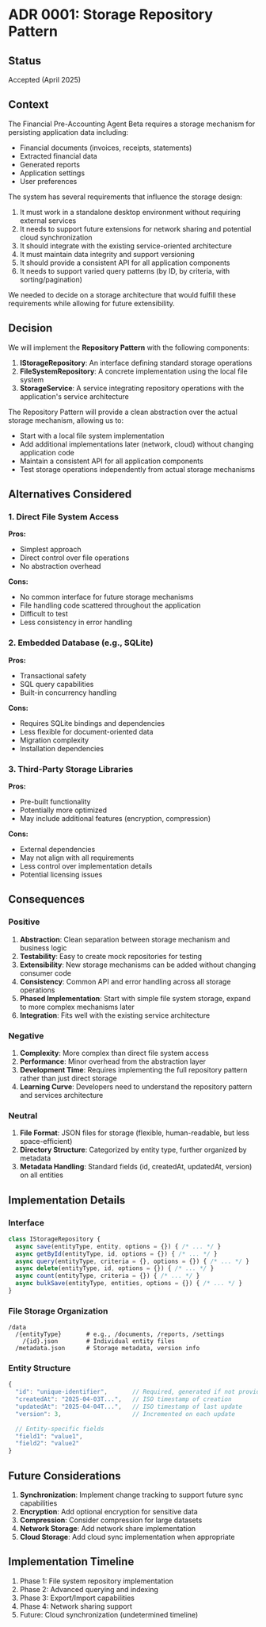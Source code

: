 # ADR 0001: Storage Repository Pattern

## Status

Accepted (April 2025)

## Context

The Financial Pre-Accounting Agent Beta requires a storage mechanism for persisting application data including:
- Financial documents (invoices, receipts, statements)
- Extracted financial data
- Generated reports
- Application settings
- User preferences

The system has several requirements that influence the storage design:
1. It must work in a standalone desktop environment without requiring external services
2. It needs to support future extensions for network sharing and potential cloud synchronization
3. It should integrate with the existing service-oriented architecture
4. It must maintain data integrity and support versioning
5. It should provide a consistent API for all application components
6. It needs to support varied query patterns (by ID, by criteria, with sorting/pagination)

We needed to decide on a storage architecture that would fulfill these requirements while allowing for future extensibility.

## Decision

We will implement the **Repository Pattern** with the following components:

1. **IStorageRepository**: An interface defining standard storage operations
2. **FileSystemRepository**: A concrete implementation using the local file system
3. **StorageService**: A service integrating repository operations with the application's service architecture

The Repository Pattern will provide a clean abstraction over the actual storage mechanism, allowing us to:
- Start with a local file system implementation
- Add additional implementations later (network, cloud) without changing application code
- Maintain a consistent API for all application components
- Test storage operations independently from actual storage mechanisms

## Alternatives Considered

### 1. Direct File System Access

**Pros:**
- Simplest approach
- Direct control over file operations
- No abstraction overhead

**Cons:**
- No common interface for future storage mechanisms
- File handling code scattered throughout the application
- Difficult to test
- Less consistency in error handling

### 2. Embedded Database (e.g., SQLite)

**Pros:**
- Transactional safety
- SQL query capabilities
- Built-in concurrency handling

**Cons:**
- Requires SQLite bindings and dependencies
- Less flexible for document-oriented data
- Migration complexity
- Installation dependencies

### 3. Third-Party Storage Libraries

**Pros:**
- Pre-built functionality
- Potentially more optimized
- May include additional features (encryption, compression)

**Cons:**
- External dependencies
- May not align with all requirements
- Less control over implementation details
- Potential licensing issues

## Consequences

### Positive

1. **Abstraction**: Clean separation between storage mechanism and business logic
2. **Testability**: Easy to create mock repositories for testing
3. **Extensibility**: New storage mechanisms can be added without changing consumer code
4. **Consistency**: Common API and error handling across all storage operations
5. **Phased Implementation**: Start with simple file system storage, expand to more complex mechanisms later
6. **Integration**: Fits well with the existing service architecture

### Negative

1. **Complexity**: More complex than direct file system access
2. **Performance**: Minor overhead from the abstraction layer
3. **Development Time**: Requires implementing the full repository pattern rather than just direct storage
4. **Learning Curve**: Developers need to understand the repository pattern and services architecture

### Neutral

1. **File Format**: JSON files for storage (flexible, human-readable, but less space-efficient)
2. **Directory Structure**: Categorized by entity type, further organized by metadata
3. **Metadata Handling**: Standard fields (id, createdAt, updatedAt, version) on all entities

## Implementation Details

### Interface

```javascript
class IStorageRepository {
  async save(entityType, entity, options = {}) { /* ... */ }
  async getById(entityType, id, options = {}) { /* ... */ }
  async query(entityType, criteria = {}, options = {}) { /* ... */ }
  async delete(entityType, id, options = {}) { /* ... */ }
  async count(entityType, criteria = {}) { /* ... */ }
  async bulkSave(entityType, entities, options = {}) { /* ... */ }
}
```

### File Storage Organization

```
/data
  /{entityType}       # e.g., /documents, /reports, /settings
    /{id}.json        # Individual entity files
  /metadata.json      # Storage metadata, version info
```

### Entity Structure

```javascript
{
  "id": "unique-identifier",       // Required, generated if not provided
  "createdAt": "2025-04-03T...",   // ISO timestamp of creation
  "updatedAt": "2025-04-04T...",   // ISO timestamp of last update
  "version": 3,                    // Incremented on each update
  
  // Entity-specific fields
  "field1": "value1",
  "field2": "value2"
}
```

## Future Considerations

1. **Synchronization**: Implement change tracking to support future sync capabilities
2. **Encryption**: Add optional encryption for sensitive data
3. **Compression**: Consider compression for large datasets
4. **Network Storage**: Add network share implementation
5. **Cloud Storage**: Add cloud sync implementation when appropriate

## Implementation Timeline

1. Phase 1: File system repository implementation
2. Phase 2: Advanced querying and indexing
3. Phase 3: Export/Import capabilities
4. Phase 4: Network sharing support
5. Future: Cloud synchronization (undetermined timeline)
